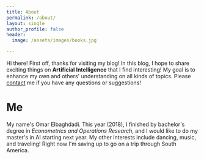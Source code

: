 ```yaml
---
title: About
permalink: /about/
layout: single
author_profile: false
header:
  image: /assets/images/books.jpg

---
```

Hi there! First off, thanks for visiting my blog! In this blog, I hope to share exciting things on **Artificial Intelligence** that I find interesting! My goal is to enhance my own and others' understanding on all kinds of topics. Please [contact](/contact/) me if you have any questions or suggestions!

# Me

My name's Omar Elbaghdadi. This year (2018), I finished by bachelor's degree in *Econometrics and Operations Research*, and I would like to do my master's in AI starting next year. My other interests include dancing, music, and traveling! Right now I'm saving up to go on a trip through South America.
